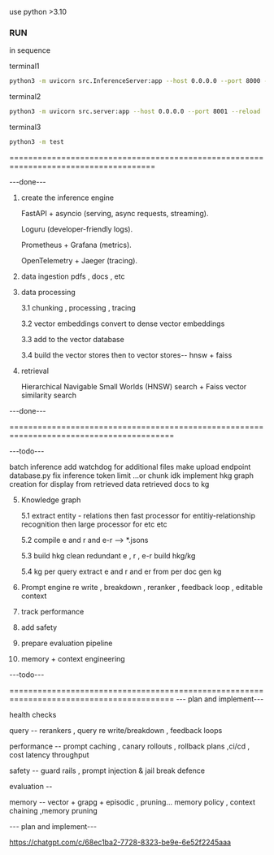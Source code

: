 
use python >3.10

### RUN

in sequence

terminal1

```bash
python3 -m uvicorn src.InferenceServer:app --host 0.0.0.0 --port 8000 --reload
```

terminal2

```bash
python3 -m uvicorn src.server:app --host 0.0.0.0 --port 8001 --reload
```

terminal3

```bash
python3 -m test
```


=====================================================================================



---done---


1. create the inference engine

    FastAPI + asyncio (serving, async requests, streaming).

    Loguru (developer-friendly logs).

    Prometheus + Grafana (metrics).

    OpenTelemetry + Jaeger (tracing).

2. data ingestion
    pdfs , docs , etc
    

3. data processing

    3.1 chunking , processing , tracing     
    
    3.2 vector embeddings
         convert to dense vector embeddings

    3.3 add to the vector database


    3.4 build  the vector stores
        then to vector stores-- hnsw + faiss

    
4. retrieval  

    Hierarchical Navigable Small Worlds (HNSW) search +   Faiss vector similarity search 

---done---


=========================================================================================



---todo---



batch inference
add watchdog for additional files
make upload endpoint database.py
fix inference token limit ...or chunk idk
implement hkg graph creation for display from retrieved data
retrieved docs to kg


5. Knowledge graph

    5.1 extract entity - relations
        then fast processor for entitiy-relationship recognition 
        then large processor for etc etc
    
    5.2 compile 
        e and r and e-r --> *.jsons

    5.3 build hkg
        clean redundant e , r , e-r
        build hkg/kg
    
    5.4 kg per query
        extract e and r and er from per doc
        gen kg

6. Prompt engine 
    re write , breakdown , reranker , feedback loop , editable context 


7. track performance


8. add safety 

9. prepare evaluation pipeline

10. memory + context engineering


---todo---

=========================================================================================
--- plan and implement---

health checks

query -- rerankers , query re write/breakdown  , feedback loops 
 
performance -- prompt caching , canary rollouts , rollback plans ,ci/cd , cost latency throughput

safety -- guard rails , prompt injection & jail break defence 

evaluation --

memory -- vector + grapg + episodic , pruning... memory policy ,  context chaining ,memory pruning

--- plan and implement---



https://chatgpt.com/c/68ec1ba2-7728-8323-be9e-6e52f2245aaa


